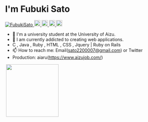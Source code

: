 <h1>I'm Fubuki Sato</h1>

<p align="left"> 
  <a href="https://github.com/FubukiSato/FubukiSato/">
    <img src="https://komarev.com/ghpvc/?username=FubukiSato" alt="FubukiSato" />
  </a>
  <a href="http://twitter.com/satofubuki">
    <img height="20" src="https://img.shields.io/twitter/follow/satofubuki?label=Twitter&logo=twitter&style=flat" />
  </a>
  <a href="https://github.com/FubukiSato">
    <img height="20" src="https://img.shields.io/github/followers/FubukiSato?label=follow&logo=github&style=flat" />
  </a>
  <a href="http://qiita.com/sugar1009">
    <img height="20" src="https://qiita-badge.apiapi.app/s/sugar1009/posts.svg" />
  </a>
  <//qiita.com/sugar1009">
    <img height="20" src="https://qiita-badge.apiapi.app/s/sugar1009/contributions.svg" />
  </a>
</p>
  
- 🏫 I'm a university student at the University of Aizu.
- 🌱 I am currently addicted to creating web applications.
-    C , Java , Ruby , HTML , CSS , Jquery  | Ruby on Rails
- 📫 How to reach me: Email(sato2200007@gmail.com) or Twitter
-    Production: aiaru(https://www.aizujob.com/)
  
<a href="https://github.com/FubukiSato">
  <img align="left" height="170px"　src="https://github-readme-stats.vercel.app/api?username=FubukiSato&count_private=true&show_icons=true&theme=dracula" />
</a>
<a href="https://github.com/FubukiSato">
  <img align="left" height="170px" src="https://github-readme-stats.vercel.app/api?username=anuraghazra&show_icons=true&theme=gruvbox" />
</a>



